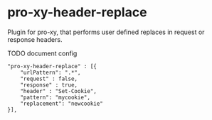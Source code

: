 # pro-xy-header-replace

Plugin for pro-xy, that performs user defined replaces in request or response headers.

TODO document config

	"pro-xy-header-replace" : [{
		"urlPattern": ".*",
		"request" : false,
		"response" : true,
		"header" : "Set-Cookie",
		"pattern": "mycookie",
		"replacement": "newcookie"
	}],
